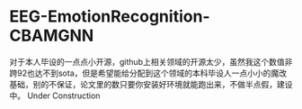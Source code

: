 # EEG-EmotionRecognition-CBAMGNN
对于本人毕设的一点点小开源，github上相关领域的开源太少，虽然我这个数值非跨92也达不到sota，但是希望能给分配到这个领域的本科毕设人一点小小的魔改基础，别的不保证，论文里的数只要你安装好环境就能跑出来，不做半点假，建设中。
Under Construction
